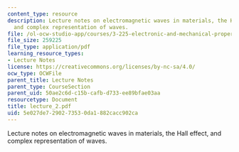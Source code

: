 ```yaml
---
content_type: resource
description: Lecture notes on electromagnetic waves in materials, the Hall effect,
  and complex representation of waves.
file: /ol-ocw-studio-app/courses/3-225-electronic-and-mechanical-properties-of-materials-fall-2007/5e027de7290273530da1882cacc902ca_lecture_2.pdf
file_size: 259225
file_type: application/pdf
learning_resource_types:
- Lecture Notes
license: https://creativecommons.org/licenses/by-nc-sa/4.0/
ocw_type: OCWFile
parent_title: Lecture Notes
parent_type: CourseSection
parent_uid: 50ae2c6d-c15b-cafb-d733-ee89bfae03aa
resourcetype: Document
title: lecture_2.pdf
uid: 5e027de7-2902-7353-0da1-882cacc902ca
---
```

Lecture notes on electromagnetic waves in materials, the Hall effect, and complex representation of waves.